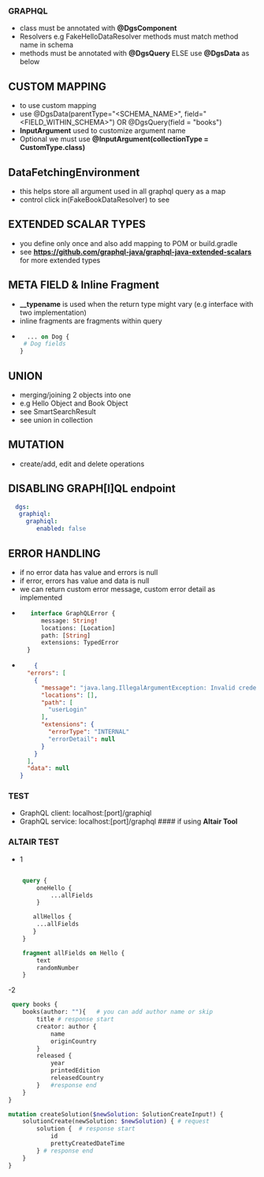 ### GRAPHQL
- class must be annotated with **@DgsComponent**
- Resolvers e.g FakeHelloDataResolver methods must match method name in schema
- methods must be annotated with **@DgsQuery**  ELSE use **@DgsData** as below

## CUSTOM MAPPING
- to use custom mapping
- use @DgsData(parentType="<SCHEMA_NAME>", field="<FIELD_WITHIN_SCHEMA>") OR @DgsQuery(field = "books")
- **InputArgument** used to customize argument name
- Optional<CustomType> we must use **@InputArgument(collectionType = CustomType.class)**

## DataFetchingEnvironment  
- this helps store all argument used in all graphql query as a map
- control click in(FakeBookDataResolver)  to see 

## EXTENDED SCALAR TYPES
- you define only once and also add mapping to POM or build.gradle
- see **https://github.com/graphql-java/graphql-java-extended-scalars** for more extended types

## META FIELD & Inline Fragment
- **__typename** is used when the return type might vary (e.g interface with two implementation)
- inline fragments are fragments within query
- ```graphql
    ... on Dog {
   # Dog fields 
  }
  ```

## UNION
- merging/joining 2 objects into one
- e.g Hello Object and Book Object
- see SmartSearchResult
- see union in collection

## MUTATION 
- create/add, edit and delete operations

## DISABLING GRAPH[I]QL endpoint
```yaml
  dgs:
   graphiql:
     graphiql:
        enabled: false
```

## ERROR HANDLING
- if no error data has value and errors is null
- if error, errors has value and data is null
- we can return custom error message, custom error detail as implemented
- ```graphql
     interface GraphQLError {
        message: String!
        locations: [Location]
        path: [String]
        extensions: TypedError
    }   
  ```
- ```json
      {
    "errors": [
      {
        "message": "java.lang.IllegalArgumentException: Invalid credential",
        "locations": [],
        "path": [
          "userLogin"
        ],
        "extensions": {
          "errorType": "INTERNAL"
          "errorDetail": null
        }
      }
    ],
    "data": null
  }
  ```


### TEST
- GraphQL client: localhost:[port]/graphiql
- GraphQL service: localhost:[port]/graphql    #### if using **Altair Tool**


### ALTAIR TEST
- 1
```graphql

    query {
        oneHello {
            ...allFields
        }

       allHellos {
        ...allFields
       }
    }

    fragment allFields on Hello {
        text
        randomNumber
    }
```
-2 
```graphql
 query books {
    books(author: ""){   # you can add author name or skip
        title # response start
        creator: author {
            name
            originCountry
        }
        released {
            year
            printedEdition
            releasedCountry
        }   #response end
    }
}

mutation createSolution($newSolution: SolutionCreateInput!) {
    solutionCreate(newSolution: $newSolution) { # request
        solution {  # response start
            id
            prettyCreatedDateTime
        } # response end
    }
}
```